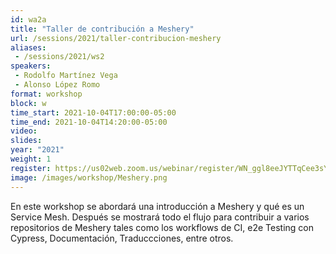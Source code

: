 ```yaml
---
id: wa2a
title: "Taller de contribución a Meshery"
url: /sessions/2021/taller-contribucion-meshery
aliases:
 - /sessions/2021/ws2
speakers:
 - Rodolfo Martínez Vega
 - Alonso López Romo
format: workshop
block: w
time_start: 2021-10-04T17:00:00-05:00
time_end: 2021-10-04T14:20:00-05:00
video:
slides:
year: "2021"
weight: 1
register: https://us02web.zoom.us/webinar/register/WN_ggl8eeJYTTqCee3sYm-Zlg
image: /images/workshop/Meshery.png
---
```


En este workshop se abordará una introducción a Meshery y qué es un Service Mesh. Después se mostrará todo el flujo para contribuir a varios repositorios de Meshery tales como los workflows de CI, e2e Testing con Cypress, Documentación, Traduccciones, entre otros.